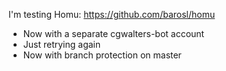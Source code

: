 I'm testing Homu: https://github.com/barosl/homu

- Now with a separate cgwalters-bot account
- Just retrying again
- Now with branch protection on master
